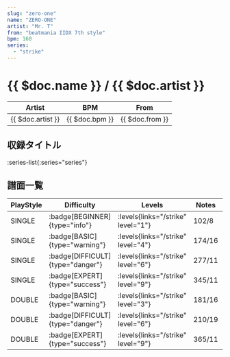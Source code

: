 ```yaml
---
slug: "zero-one"
name: "ZERO-ONE"
artist: "Mr. T"
from: "beatmania IIDX 7th style"
bpm: 160
series:
  - "strike"
---
```


# {{ $doc.name }} / {{ $doc.artist }}

|Artist|BPM|From|
|------|---|----|
|{{ $doc.artist }}|{{ $doc.bpm }}|{{ $doc.from }}|

## 収録タイトル

:series-list{:series="series"}

## 譜面一覧

|PlayStyle|Difficulty|Levels|Notes|Movie|
|---------|----------|------|-----|-----|
|SINGLE| :badge[BEGINNER]{type="info"}| :levels{links="/strike" level="1"}|102/8||
|SINGLE| :badge[BASIC]{type="warning"}| :levels{links="/strike" level="4"}|174/16||
|SINGLE| :badge[DIFFICULT]{type="danger"}| :levels{links="/strike" level="6"}|277/11||
|SINGLE| :badge[EXPERT]{type="success"}| :levels{links="/strike" level="9"}|345/11||
|DOUBLE| :badge[BASIC]{type="warning"}| :levels{links="/strike" level="3"}|181/16||
|DOUBLE| :badge[DIFFICULT]{type="danger"}| :levels{links="/strike" level="6"}|210/19||
|DOUBLE| :badge[EXPERT]{type="success"}| :levels{links="/strike" level="9"}|365/11||

